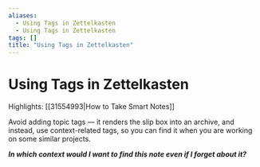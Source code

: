 ```yaml
---
aliases:
  - Using Tags in Zettelkasten
  - Using Tags in Zettelkasten
tags: []
title: "Using Tags in Zettelkasten"
---
```


# Using Tags in Zettelkasten

Highlights: [[31554993|How to Take Smart Notes]]

Avoid adding topic tags — it renders the slip box into an archive, and instead, use context-related tags, so you can find it when you are working on some similar projects.

***In which context would I want to find this note even if I forget about it?***

